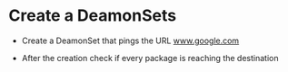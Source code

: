 # Create a DeamonSets

- Create a DeamonSet that pings the URL www.google.com 

- After the creation check if every package is reaching the destination